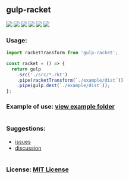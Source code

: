 ## gulp-racket

![](https://img.shields.io/npm/v/gulp-racket)
![](https://img.shields.io/github/issues/fxhxyz4/gulp-racket)
![](https://img.shields.io/npm/l/gulp-racket)
![](https://img.shields.io/npm/dt/gulp-racket)
![](https://img.shields.io/github/commit-activity/t/fxhxyz4/gulp-racket)
![](https://img.shields.io/website?url=https%3A%2F%2Fwww.npmjs.com%2Fpackage%2Fgulp-racket)

### Usage:

```javascript
import racketTransform from 'gulp-racket';

const racket = () => {
  return gulp
    .src('./src/*.rkt')
    .pipe(racketTransform(`./example/dist`))
    .pipe(gulp.dest(`./example/dist`));
};
```

### Example of use: [view example folder](./example)

#

### Suggestions:

- [issues](https://github.com/fxhxyz4/gulp-racket/issues)
- [discussion](https://github.com/fxhxyz4/gulp-racket/discussions)

#

### License: [MIT License](https://fxhxyz.mit-license.org/)
